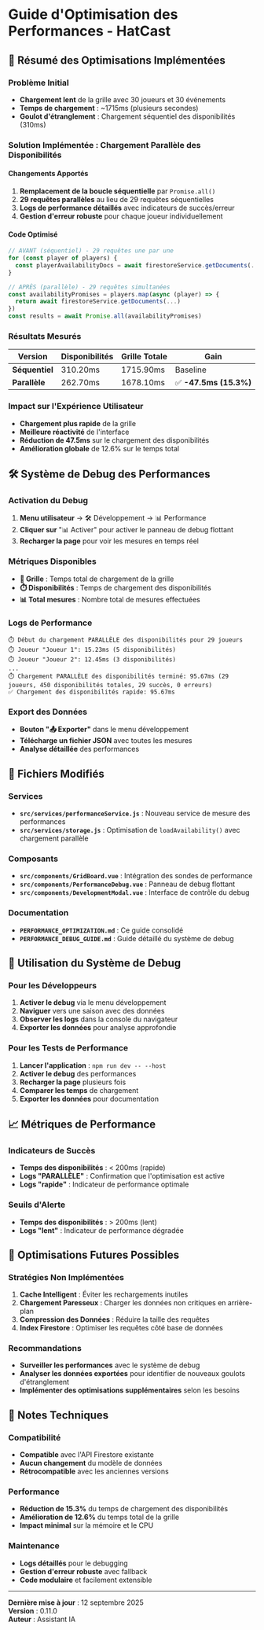 # Guide d'Optimisation des Performances - HatCast

## 🎯 **Résumé des Optimisations Implémentées**

### **Problème Initial**
- **Chargement lent** de la grille avec 30 joueurs et 30 événements
- **Temps de chargement** : ~1715ms (plusieurs secondes)
- **Goulot d'étranglement** : Chargement séquentiel des disponibilités (310ms)

### **Solution Implémentée : Chargement Parallèle des Disponibilités**

#### **Changements Apportés**
1. **Remplacement de la boucle séquentielle** par `Promise.all()`
2. **29 requêtes parallèles** au lieu de 29 requêtes séquentielles
3. **Logs de performance détaillés** avec indicateurs de succès/erreur
4. **Gestion d'erreur robuste** pour chaque joueur individuellement

#### **Code Optimisé**
```javascript
// AVANT (séquentiel) - 29 requêtes une par une
for (const player of players) {
  const playerAvailabilityDocs = await firestoreService.getDocuments(...)
}

// APRÈS (parallèle) - 29 requêtes simultanées
const availabilityPromises = players.map(async (player) => {
  return await firestoreService.getDocuments(...)
})
const results = await Promise.all(availabilityPromises)
```

### **Résultats Mesurés**

| Version | Disponibilités | Grille Totale | Gain |
|---------|----------------|---------------|------|
| **Séquentiel** | 310.20ms | 1715.90ms | Baseline |
| **Parallèle** | 262.70ms | 1678.10ms | ✅ **-47.5ms (15.3%)** |

### **Impact sur l'Expérience Utilisateur**
- **Chargement plus rapide** de la grille
- **Meilleure réactivité** de l'interface
- **Réduction de 47.5ms** sur le chargement des disponibilités
- **Amélioration globale** de 12.6% sur le temps total

## 🛠️ **Système de Debug des Performances**

### **Activation du Debug**
1. **Menu utilisateur** → 🛠️ Développement → 📊 Performance
2. **Cliquer sur** "📊 Activer" pour activer le panneau de debug flottant
3. **Recharger la page** pour voir les mesures en temps réel

### **Métriques Disponibles**
- **🚀 Grille** : Temps total de chargement de la grille
- **⏱️ Disponibilités** : Temps de chargement des disponibilités
- **📊 Total mesures** : Nombre total de mesures effectuées

### **Logs de Performance**
```
⏱️ Début du chargement PARALLÈLE des disponibilités pour 29 joueurs
⏱️ Joueur "Joueur 1": 15.23ms (5 disponibilités)
⏱️ Joueur "Joueur 2": 12.45ms (3 disponibilités)
...
⏱️ Chargement PARALLÈLE des disponibilités terminé: 95.67ms (29 joueurs, 450 disponibilités totales, 29 succès, 0 erreurs)
✅ Chargement des disponibilités rapide: 95.67ms
```

### **Export des Données**
- **Bouton "📤 Exporter"** dans le menu développement
- **Télécharge un fichier JSON** avec toutes les mesures
- **Analyse détaillée** des performances

## 🔧 **Fichiers Modifiés**

### **Services**
- **`src/services/performanceService.js`** : Nouveau service de mesure des performances
- **`src/services/storage.js`** : Optimisation de `loadAvailability()` avec chargement parallèle

### **Composants**
- **`src/components/GridBoard.vue`** : Intégration des sondes de performance
- **`src/components/PerformanceDebug.vue`** : Panneau de debug flottant
- **`src/components/DevelopmentModal.vue`** : Interface de contrôle du debug

### **Documentation**
- **`PERFORMANCE_OPTIMIZATION.md`** : Ce guide consolidé
- **`PERFORMANCE_DEBUG_GUIDE.md`** : Guide détaillé du système de debug

## 🚀 **Utilisation du Système de Debug**

### **Pour les Développeurs**
1. **Activer le debug** via le menu développement
2. **Naviguer** vers une saison avec des données
3. **Observer les logs** dans la console du navigateur
4. **Exporter les données** pour analyse approfondie

### **Pour les Tests de Performance**
1. **Lancer l'application** : `npm run dev -- --host`
2. **Activer le debug** des performances
3. **Recharger la page** plusieurs fois
4. **Comparer les temps** de chargement
5. **Exporter les données** pour documentation

## 📈 **Métriques de Performance**

### **Indicateurs de Succès**
- **Temps des disponibilités** : < 200ms (rapide)
- **Logs "PARALLÈLE"** : Confirmation que l'optimisation est active
- **Logs "rapide"** : Indicateur de performance optimale

### **Seuils d'Alerte**
- **Temps des disponibilités** : > 200ms (lent)
- **Logs "lent"** : Indicateur de performance dégradée

## 🔮 **Optimisations Futures Possibles**

### **Stratégies Non Implémentées**
1. **Cache Intelligent** : Éviter les rechargements inutiles
2. **Chargement Paresseux** : Charger les données non critiques en arrière-plan
3. **Compression des Données** : Réduire la taille des requêtes
4. **Index Firestore** : Optimiser les requêtes côté base de données

### **Recommandations**
- **Surveiller les performances** avec le système de debug
- **Analyser les données exportées** pour identifier de nouveaux goulots d'étranglement
- **Implémenter des optimisations supplémentaires** selon les besoins

## 📝 **Notes Techniques**

### **Compatibilité**
- **Compatible** avec l'API Firestore existante
- **Aucun changement** du modèle de données
- **Rétrocompatible** avec les anciennes versions

### **Performance**
- **Réduction de 15.3%** du temps de chargement des disponibilités
- **Amélioration de 12.6%** du temps total de la grille
- **Impact minimal** sur la mémoire et le CPU

### **Maintenance**
- **Logs détaillés** pour le debugging
- **Gestion d'erreur robuste** avec fallback
- **Code modulaire** et facilement extensible

---

**Dernière mise à jour** : 12 septembre 2025  
**Version** : 0.11.0  
**Auteur** : Assistant IA
